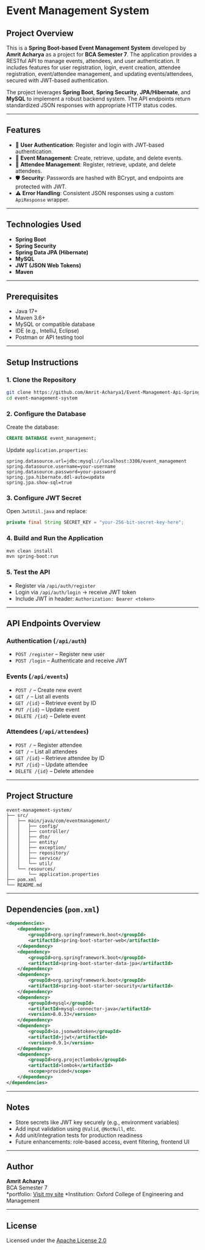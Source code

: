 # Event Management System

## Project Overview

This is a **Spring Boot-based Event Management System** developed by **Amrit Acharya** as a project for **BCA Semester 7**. The application provides a RESTful API to manage events, attendees, and user authentication. It includes features for user registration, login, event creation, attendee registration, event/attendee management, and updating events/attendees, secured with JWT-based authentication.

The project leverages **Spring Boot**, **Spring Security**, **JPA/Hibernate**, and **MySQL** to implement a robust backend system. The API endpoints return standardized JSON responses with appropriate HTTP status codes.

---

## Features

- 🔐 **User Authentication**: Register and login with JWT-based authentication.
- 📅 **Event Management**: Create, retrieve, update, and delete events.
- 👥 **Attendee Management**: Register, retrieve, update, and delete attendees.
- 🛡️ **Security**: Passwords are hashed with BCrypt, and endpoints are protected with JWT.
- ⚠️ **Error Handling**: Consistent JSON responses using a custom `ApiResponse` wrapper.

---

## Technologies Used

- **Spring Boot**
- **Spring Security**
- **Spring Data JPA (Hibernate)**
- **MySQL**
- **JWT (JSON Web Tokens)**
- **Maven**

---

## Prerequisites

- Java 17+
- Maven 3.6+
- MySQL or compatible database
- IDE (e.g., IntelliJ, Eclipse)
- Postman or API testing tool

---

## Setup Instructions

### 1. Clone the Repository

```bash
git clone https://github.com/Amrit-Acharya1/Event-Management-Api-Spring-Boot.git
cd event-management-system
```

### 2. Configure the Database

Create the database:

```sql
CREATE DATABASE event_management;
```

Update `application.properties`:

```properties
spring.datasource.url=jdbc:mysql://localhost:3306/event_management
spring.datasource.username=your-username
spring.datasource.password=your-password
spring.jpa.hibernate.ddl-auto=update
spring.jpa.show-sql=true
```

### 3. Configure JWT Secret

Open `JwtUtil.java` and replace:

```java
private final String SECRET_KEY = "your-256-bit-secret-key-here";
```

### 4. Build and Run the Application

```bash
mvn clean install
mvn spring-boot:run
```

### 5. Test the API

- Register via `/api/auth/register`
- Login via `/api/auth/login` → receive JWT token
- Include JWT in header: `Authorization: Bearer <token>`

---

## API Endpoints Overview

### Authentication (`/api/auth`)
- `POST /register` – Register new user
- `POST /login` – Authenticate and receive JWT

### Events (`/api/events`)
- `POST /` – Create new event
- `GET /` – List all events
- `GET /{id}` – Retrieve event by ID
- `PUT /{id}` – Update event
- `DELETE /{id}` – Delete event

### Attendees (`/api/attendees`)
- `POST /` – Register attendee
- `GET /` – List all attendees
- `GET /{id}` – Retrieve attendee by ID
- `PUT /{id}` – Update attendee
- `DELETE /{id}` – Delete attendee

---

## Project Structure

```
event-management-system/
├── src/
│   ├── main/java/com/eventmanagement/
│   │   ├── config/
│   │   ├── controller/
│   │   ├── dto/
│   │   ├── entity/
│   │   ├── exception/
│   │   ├── repository/
│   │   ├── service/
│   │   └── util/
│   └── resources/
│       └── application.properties
├── pom.xml
└── README.md
```

---

## Dependencies (`pom.xml`)

```xml
<dependencies>
    <dependency>
        <groupId>org.springframework.boot</groupId>
        <artifactId>spring-boot-starter-web</artifactId>
    </dependency>
    <dependency>
        <groupId>org.springframework.boot</groupId>
        <artifactId>spring-boot-starter-data-jpa</artifactId>
    </dependency>
    <dependency>
        <groupId>org.springframework.boot</groupId>
        <artifactId>spring-boot-starter-security</artifactId>
    </dependency>
    <dependency>
        <groupId>mysql</groupId>
        <artifactId>mysql-connector-java</artifactId>
        <version>8.0.33</version>
    </dependency>
    <dependency>
        <groupId>io.jsonwebtoken</groupId>
        <artifactId>jjwt</artifactId>
        <version>0.9.1</version>
    </dependency>
    <dependency>
        <groupId>org.projectlombok</groupId>
        <artifactId>lombok</artifactId>
        <scope>provided</scope>
    </dependency>
</dependencies>
```

---

## Notes

- Store secrets like JWT key securely (e.g., environment variables)
- Add input validation using `@Valid`, `@NotNull`, etc.
- Add unit/integration tests for production readiness
- Future enhancements: role-based access, event filtering, frontend UI

---

## Author

**Amrit Acharya**  
BCA Semester 7  
*portfolio: [Visit my site](https://acharyaamrit.com.np)
*Institution: Oxford College of Engineering and Management

---

## License

Licensed under the [Apache License 2.0](https://www.apache.org/licenses/LICENSE-2.0)
